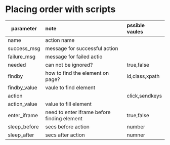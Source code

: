 # Placing order with scripts




| parameter|   note  | pssible vaules  |
| ------------- |:-------------|:-----|
|name| action name||
|success_msg| message for successful action||
|failure_msg| message for failed actio||
|needed| can not be ignored? |true,false|
|findby| how to find the element on page?| id,class,xpath|
|findby_value| vaule to find element||
|action| |click,sendkeys|
|action_value|value to fill element||
|enter_iframe| need to enter iframe before finding element|true,false|
|sleep_before| secs before action|number|
|sleep_after| secs after action|numner|
